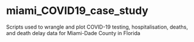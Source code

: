 # miami_COVID19_case_study
Scripts used to wrangle and plot COVID-19 testing, hospitalisation, deaths, and death delay data for Miami-Dade County in Florida
